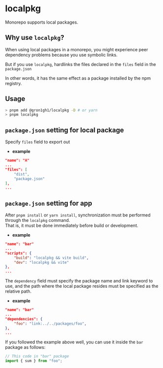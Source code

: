 # localpkg

Monorepo supports local packages.

## Why use `localpkg`?

When using local packages in a monorepo, you might experience peer dependency problems because you use symbolic links.

But if you use `localpkg`, hardlinks the files declared in the `files` field in the `package.json`  

In other words, it has the same effect as a package installed by the npm registry.
## Usage

```sh
> pnpm add @gron1gh1/localpkg -D # or yarn
> pnpm localpkg
```

## `package.json` setting for local package
Specify `files` field to export out
* **example**
```json
"name": "A"
...
"files": [
    "dist",
    "package.json"
],
...
```

## `package.json` setting for app
After `pnpm install` or `yarn install`, synchronization must be performed through the `localpkg` command.  
That is, it must be done immediately before build or development.  
* **example**
```json
"name": "bar"
...
"scripts": {
    "build": "localpkg && vite build",
    "dev": "localpkg && vite"
},
...
```
The `dependency` field must specify the package name and link keyword to use, and the path where the local package resides must be specified as the relative path.
* **example**
```json
"name": "bar"
...
"dependencies": {
    "foo": "link:../../packages/foo",
},
...
```

If you followed the example above well, you can use it inside the `bar` package as follows:
```js
// This code in "bar" package
import { sum } from "foo";
```